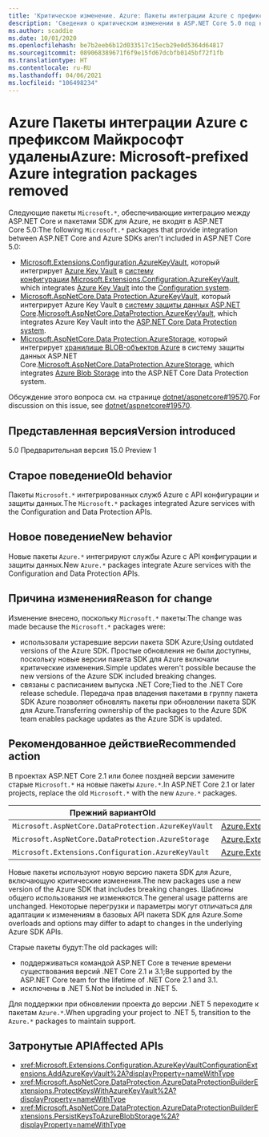 ```yaml
---
title: 'Критическое изменение. Azure: Пакеты интеграции Azure с префиксом Майкрософт удалены'
description: 'Сведения о критическом изменении в ASP.NET Core 5.0 под названием Azure: Пакеты интеграции Azure с префиксом Майкрософт удалены'
ms.author: scaddie
ms.date: 10/01/2020
ms.openlocfilehash: be7b2eeb6b12d033517c15ecb29e0d5364d64817
ms.sourcegitcommit: 089068389671f6f9e15fd67dcbfb0145bf72f1fb
ms.translationtype: HT
ms.contentlocale: ru-RU
ms.lasthandoff: 04/06/2021
ms.locfileid: "106498234"
---
```

# <a name="azure-microsoft-prefixed-azure-integration-packages-removed"></a><span data-ttu-id="8d93d-103">Azure Пакеты интеграции Azure с префиксом Майкрософт удалены</span><span class="sxs-lookup"><span data-stu-id="8d93d-103">Azure: Microsoft-prefixed Azure integration packages removed</span></span>

<span data-ttu-id="8d93d-104">Следующие пакеты `Microsoft.*`, обеспечивающие интеграцию между ASP.NET Core и пакетами SDK для Azure, не входят в ASP.NET Core 5.0:</span><span class="sxs-lookup"><span data-stu-id="8d93d-104">The following `Microsoft.*` packages that provide integration between ASP.NET Core and Azure SDKs aren't included in ASP.NET Core 5.0:</span></span>

* <span data-ttu-id="8d93d-105">[Microsoft.Extensions.Configuration.AzureKeyVault](https://www.nuget.org/packages/Microsoft.Extensions.Configuration.AzureKeyVault/), который интегрирует [Azure Key Vault](/azure/key-vault/) в [систему конфигурации](/aspnet/core/fundamentals/configuration/).</span><span class="sxs-lookup"><span data-stu-id="8d93d-105">[Microsoft.Extensions.Configuration.AzureKeyVault](https://www.nuget.org/packages/Microsoft.Extensions.Configuration.AzureKeyVault/), which integrates [Azure Key Vault](/azure/key-vault/) into the [Configuration system](/aspnet/core/fundamentals/configuration/).</span></span>
* <span data-ttu-id="8d93d-106">[Microsoft.AspNetCore.Data Protection.AzureKeyVault](https://www.nuget.org/packages/Microsoft.AspNetCore.DataProtection.AzureKeyVault/), который интегрирует Azure Key Vault в [систему защиты данных ASP.NET Core](/aspnet/core/security/data-protection/introduction).</span><span class="sxs-lookup"><span data-stu-id="8d93d-106">[Microsoft.AspNetCore.DataProtection.AzureKeyVault](https://www.nuget.org/packages/Microsoft.AspNetCore.DataProtection.AzureKeyVault/), which integrates Azure Key Vault into the [ASP.NET Core Data Protection system](/aspnet/core/security/data-protection/introduction).</span></span>
* <span data-ttu-id="8d93d-107">[Microsoft.AspNetCore.Data Protection.AzureStorage](https://www.nuget.org/packages/Microsoft.AspNetCore.DataProtection.AzureStorage/), который интегрирует [хранилище BLOB-объектов Azure](/azure/storage/blobs/) в систему защиты данных ASP.NET Core.</span><span class="sxs-lookup"><span data-stu-id="8d93d-107">[Microsoft.AspNetCore.DataProtection.AzureStorage](https://www.nuget.org/packages/Microsoft.AspNetCore.DataProtection.AzureStorage/), which integrates [Azure Blob Storage](/azure/storage/blobs/) into the ASP.NET Core Data Protection system.</span></span>

<span data-ttu-id="8d93d-108">Обсуждение этого вопроса см. на странице [dotnet/aspnetcore#19570](https://github.com/dotnet/aspnetcore/issues/19570).</span><span class="sxs-lookup"><span data-stu-id="8d93d-108">For discussion on this issue, see [dotnet/aspnetcore#19570](https://github.com/dotnet/aspnetcore/issues/19570).</span></span>

## <a name="version-introduced"></a><span data-ttu-id="8d93d-109">Представленная версия</span><span class="sxs-lookup"><span data-stu-id="8d93d-109">Version introduced</span></span>

<span data-ttu-id="8d93d-110">5.0 Предварительная версия 1</span><span class="sxs-lookup"><span data-stu-id="8d93d-110">5.0 Preview 1</span></span>

## <a name="old-behavior"></a><span data-ttu-id="8d93d-111">Старое поведение</span><span class="sxs-lookup"><span data-stu-id="8d93d-111">Old behavior</span></span>

<span data-ttu-id="8d93d-112">Пакеты `Microsoft.*` интегрированных служб Azure с API конфигурации и защиты данных.</span><span class="sxs-lookup"><span data-stu-id="8d93d-112">The `Microsoft.*` packages integrated Azure services with the Configuration and Data Protection APIs.</span></span>

## <a name="new-behavior"></a><span data-ttu-id="8d93d-113">Новое поведение</span><span class="sxs-lookup"><span data-stu-id="8d93d-113">New behavior</span></span>

<span data-ttu-id="8d93d-114">Новые пакеты `Azure.*` интегрируют службы Azure с API конфигурации и защиты данных.</span><span class="sxs-lookup"><span data-stu-id="8d93d-114">New `Azure.*` packages integrate Azure services with the Configuration and Data Protection APIs.</span></span>

## <a name="reason-for-change"></a><span data-ttu-id="8d93d-115">Причина изменения</span><span class="sxs-lookup"><span data-stu-id="8d93d-115">Reason for change</span></span>

<span data-ttu-id="8d93d-116">Изменение внесено, поскольку `Microsoft.*` пакеты:</span><span class="sxs-lookup"><span data-stu-id="8d93d-116">The change was made because the `Microsoft.*` packages were:</span></span>

* <span data-ttu-id="8d93d-117">использовали устаревшие версии пакета SDK Azure;</span><span class="sxs-lookup"><span data-stu-id="8d93d-117">Using outdated versions of the Azure SDK.</span></span> <span data-ttu-id="8d93d-118">Простые обновления не были доступны, поскольку новые версии пакета SDK для Azure включали критические изменения.</span><span class="sxs-lookup"><span data-stu-id="8d93d-118">Simple updates weren't possible because the new versions of the Azure SDK included breaking changes.</span></span>
* <span data-ttu-id="8d93d-119">связаны с расписанием выпуска .NET Core;</span><span class="sxs-lookup"><span data-stu-id="8d93d-119">Tied to the .NET Core release schedule.</span></span> <span data-ttu-id="8d93d-120">Передача прав владения пакетами в группу пакета SDK Azure позволяет обновлять пакеты при обновлении пакета SDK для Azure.</span><span class="sxs-lookup"><span data-stu-id="8d93d-120">Transferring ownership of the packages to the Azure SDK team enables package updates as the Azure SDK is updated.</span></span>

## <a name="recommended-action"></a><span data-ttu-id="8d93d-121">Рекомендованное действие</span><span class="sxs-lookup"><span data-stu-id="8d93d-121">Recommended action</span></span>

<span data-ttu-id="8d93d-122">В проектах ASP.NET Core 2.1 или более поздней версии замените старые `Microsoft.*` на новые пакеты `Azure.*`.</span><span class="sxs-lookup"><span data-stu-id="8d93d-122">In ASP.NET Core 2.1 or later projects, replace the old `Microsoft.*` with the new `Azure.*` packages.</span></span>

| <span data-ttu-id="8d93d-123">Прежний вариант</span><span class="sxs-lookup"><span data-stu-id="8d93d-123">Old</span></span> | <span data-ttu-id="8d93d-124">Оператор new</span><span class="sxs-lookup"><span data-stu-id="8d93d-124">New</span></span> |
|--|--|
| `Microsoft.AspNetCore.DataProtection.AzureKeyVault` | [<span data-ttu-id="8d93d-125">Azure.Extensions.AspNetCore.DataProtection.Keys</span><span class="sxs-lookup"><span data-stu-id="8d93d-125">Azure.Extensions.AspNetCore.DataProtection.Keys</span></span>](https://www.nuget.org/packages/Azure.Extensions.AspNetCore.DataProtection.Keys) |
| `Microsoft.AspNetCore.DataProtection.AzureStorage` | [<span data-ttu-id="8d93d-126">Azure.Extensions.AspNetCore.DataProtection.Blobs</span><span class="sxs-lookup"><span data-stu-id="8d93d-126">Azure.Extensions.AspNetCore.DataProtection.Blobs</span></span>](https://www.nuget.org/packages/Azure.Extensions.AspNetCore.DataProtection.Blobs) |
| `Microsoft.Extensions.Configuration.AzureKeyVault` | [<span data-ttu-id="8d93d-127">Azure.Extensions.AspNetCore.Configuration.Secrets</span><span class="sxs-lookup"><span data-stu-id="8d93d-127">Azure.Extensions.AspNetCore.Configuration.Secrets</span></span>](https://www.nuget.org/packages/Azure.Extensions.AspNetCore.Configuration.Secrets) |

<span data-ttu-id="8d93d-128">Новые пакеты используют новую версию пакета SDK для Azure, включающую критические изменения.</span><span class="sxs-lookup"><span data-stu-id="8d93d-128">The new packages use a new version of the Azure SDK that includes breaking changes.</span></span> <span data-ttu-id="8d93d-129">Шаблоны общего использования не изменяются.</span><span class="sxs-lookup"><span data-stu-id="8d93d-129">The general usage patterns are unchanged.</span></span> <span data-ttu-id="8d93d-130">Некоторые перегрузки и параметры могут отличаться для адаптации к изменениям в базовых API пакета SDK для Azure.</span><span class="sxs-lookup"><span data-stu-id="8d93d-130">Some overloads and options may differ to adapt to changes in the underlying Azure SDK APIs.</span></span>

<span data-ttu-id="8d93d-131">Старые пакеты будут:</span><span class="sxs-lookup"><span data-stu-id="8d93d-131">The old packages will:</span></span>

* <span data-ttu-id="8d93d-132">поддерживаться командой ASP.NET Core в течение времени существования версий .NET Core 2.1 и 3.1;</span><span class="sxs-lookup"><span data-stu-id="8d93d-132">Be supported by the ASP.NET Core team for the lifetime of .NET Core 2.1 and 3.1.</span></span>
* <span data-ttu-id="8d93d-133">исключены в .NET 5.</span><span class="sxs-lookup"><span data-stu-id="8d93d-133">Not be included in .NET 5.</span></span>

<span data-ttu-id="8d93d-134">Для поддержки при обновлении проекта до версии .NET 5 переходите к пакетам `Azure.*`.</span><span class="sxs-lookup"><span data-stu-id="8d93d-134">When upgrading your project to .NET 5, transition to the `Azure.*` packages to maintain support.</span></span>

## <a name="affected-apis"></a><span data-ttu-id="8d93d-135">Затронутые API</span><span class="sxs-lookup"><span data-stu-id="8d93d-135">Affected APIs</span></span>

- <xref:Microsoft.Extensions.Configuration.AzureKeyVaultConfigurationExtensions.AddAzureKeyVault%2A?displayProperty=nameWithType>
- <xref:Microsoft.AspNetCore.DataProtection.AzureDataProtectionBuilderExtensions.ProtectKeysWithAzureKeyVault%2A?displayProperty=nameWithType>
- <xref:Microsoft.AspNetCore.DataProtection.AzureDataProtectionBuilderExtensions.PersistKeysToAzureBlobStorage%2A?displayProperty=nameWithType>

<!--

### Category

ASP.NET Core

### Affected APIs

- `Overload:Microsoft.Extensions.Configuration.AzureKeyVaultConfigurationExtensions.AddAzureKeyVault`
- `Overload:Microsoft.AspNetCore.DataProtection.AzureDataProtectionBuilderExtensions.ProtectKeysWithAzureKeyVault`
- `Overload:Microsoft.AspNetCore.DataProtection.AzureDataProtectionBuilderExtensions.PersistKeysToAzureBlobStorage`

-->
